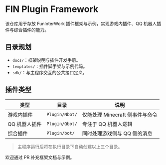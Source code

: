 # FIN Plugin Framework

该仓库用于存放 FunInterWork 插件框架与示例，实现游戏内插件、QQ 机器人插件与综合插件的能力。

## 目录规划

- `docs/`：框架说明与插件开发手册。
- `templates/`：插件脚手架与示例代码。
- `sdk/`：与主程序交互的公共接口定义。

## 插件类型

| 类型  | 目录   | 说明 |
| ----- | ------ | ---- |
| 游戏内插件 | `Plugin/Nbot/` | 仅能处理 Minecraft 侧事件与命令 |
| QQ 机器人插件 | `Plugin/Qbot/` | 专注于 QQ 机器人逻辑 |
| 综合插件 | `Plugin/bot/` | 同时处理游戏侧与 QQ 侧的消息 |

> 主程序运行后将在执行目录下自动创建以上三个目录。

欢迎通过 PR 补充框架文档与示例。
